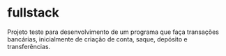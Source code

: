 # fullstack
Projeto teste para desenvolvimento de um programa que faça transações bancárias, inicialmente de criação de conta, saque, depósito e transferências.
